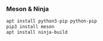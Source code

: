### Meson & Ninja

```sh
apt install python3-pip python-pip
pip3 install meson
apt install ninja-build
```
